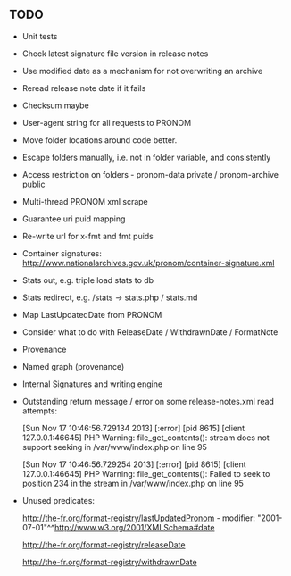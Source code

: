 ## TODO

- Unit tests
- Check latest signature file version in release notes
- Use modified date as a mechanism for not overwriting an archive
- Reread release note date if it fails
- Checksum maybe
- User-agent string for all requests to PRONOM
- Move folder locations around code better. 
- Escape folders manually, i.e. not in folder variable, and consistently
- Access restriction on folders - pronom-data private / pronom-archive public
- Multi-thread PRONOM xml scrape
- Guarantee uri puid mapping
- Re-write url for x-fmt and fmt puids
- Container signatures: http://www.nationalarchives.gov.uk/pronom/container-signature.xml
- Stats out, e.g. triple load stats to db
- Stats redirect, e.g. /stats -> stats.php / stats.md
- Map LastUpdatedDate from PRONOM 
- Consider what to do with ReleaseDate / WithdrawnDate / FormatNote
- Provenance
- Named graph (provenance)
- Internal Signatures and writing engine

- Outstanding return message / error on some release-notes.xml read attempts:

     [Sun Nov 17 10:46:56.729134 2013] [:error] [pid 8615] [client 127.0.0.1:46645] PHP Warning:  file_get_contents(): stream does not support seeking in /var/www/index.php on line 95

     [Sun Nov 17 10:46:56.729254 2013] [:error] [pid 8615] [client 127.0.0.1:46645] PHP Warning:  file_get_contents(): Failed to seek to position 234 in the stream in /var/www/index.php on line 95

- Unused predicates:

     http://the-fr.org/format-registry/lastUpdatedPronom - modifier: "2001-07-01"^^http://www.w3.org/2001/XMLSchema#date

     http://the-fr.org/format-registry/releaseDate	 

     http://the-fr.org/format-registry/withdrawnDate	 

